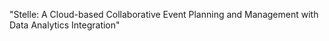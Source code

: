 "Stelle: A Cloud-based Collaborative Event Planning and Management with Data Analytics Integration" 
